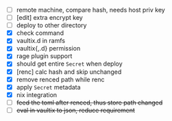 - [ ] remote machine, compare hash, needs host priv key
- [ ] [edit] extra encrypt key
- [ ] deploy to other directory
- [x] check command
- [x] vaultix.d in ramfs
- [x] vaultix{,.d} permission
- [x] rage plugin support
- [x] should get entire `Secret` when deploy
- [x] [renc] calc hash and skip unchanged
- [x] remove renced path while renc 
- [x] apply `Secret` metadata
- [x] nix integration
- [ ] ~~feed the toml after renced, thus store path changed~~
- [ ] ~~eval in vaultix to json, reduce requirement~~

